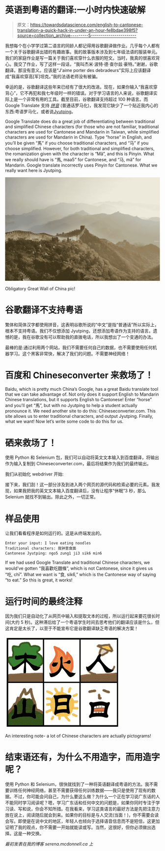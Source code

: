 # 英语到粤语的翻译:一小时内快速破解

> 原文：<https://towardsdatascience.com/english-to-cantonese-translation-a-quick-hack-in-under-an-hour-fe8bdae398f5?source=collection_archive---------5----------------------->

我想每个在小学学过第二语言的同龄人都记得用谷歌翻译做作业。几乎每个人都有一个关于谷歌翻译出错的有趣故事。我的故事版本涉及到七年级法语的服装单元。我们的家庭作业是写一篇关于我们喜欢穿什么衣服的短文。当时，我真的很喜欢背心。我交了作业，写了这样一段话，“我叫杰米·波特·德·查尔兹·豪特。”谢谢，谷歌翻译。那没有意义。应该是“J'aime porter des debradeurs”实际上应该翻译成“我喜欢穿高[军]坦克。”我的法语老师没有被骗。

幸运的是，谷歌翻译这些年来已经有了很大的改进。现在，如果你输入“我喜欢穿背心”，它不再犯和我七年级时一样的错误。对于学习语言的人来说，谷歌翻译实际上是一个非常有用的工具。截至目前，谷歌翻译支持超过 100 种语言。而 Google Translate 支持 [*拼音*](https://en.wikipedia.org/wiki/Pinyin) (普通话罗马化)，我发现它缺少了一个贴近我内心的东西:粤语罗马化，或者说[Jyutping](https://en.wikipedia.org/wiki/Jyutping)。

Google Translate does do a great job of differentiating between traditional and simplified Chinese characters (for those who are not familiar, traditional characters are used for Cantonese and Mandarin in Taiwan, while simplified characters are used for Mandarin in China). Type “horse” in English, and you’ll be given “馬” if you choose traditional characters, and “马” if you choose simplified. However, for both traditional and simplified characters, the romanization given with the character is “Mǎ”, and this is Pinyin. What we really should have is “馬, maa5” for Cantonese, and “马, mǎ” for Mandarin. Google translate incorrectly uses Pinyin for Cantonese. What we really want here is Jyutping.

![](img/1d9fbdb58e0ec2d13734a53569c61d8c.png)

Obligatory Great Wall of China pic!

# **谷歌翻译不支持粤语**

繁体和简体汉字都使用拼音，这表明谷歌所说的“中文”是指“普通话”所以实际上，根本不支持粤语。我们不仅想添加 Jyutping，还想添加粤语作为支持的语言。遗憾的是，我在谷歌没有可以帮助我的直拨电话，所以我想出了一个变通的办法。

最棒的是:通过利用两个网站，我们不需要任何自己的数据，也不需要使用任何机器学习。这个黑客非常快，解决了我们的问题。不需要神经网络！

# **百度和 Chineseconverter 来救场了！**

Baidu, which is pretty much China’s Google, has a great Baidu translate tool that we can take advantage of. Not only does it support English to Mandarin Chinese translations, but it supports English to Cantonese! Enter “horse” and you’ll get “馬”, but with no Jyutping to help a student actually pronounce it. We need another site to do this: Chineseconverter.com. This site allows us to enter traditional characters, and output Jyutping. Finally, what we want! Now let’s write some code to do this for us.

# **硒来救场了！**

使用 Python 和 Selenium 包，我们可以自动将英文文本输入到百度翻译，将输出作为输入复制到 Chineseconverter.com，最后将结果作为我们的最终输出。

我们从初始化 webdriver 开始:

接下来，我们刮！这一部分涉及到进入两个网页的源代码和检索必要的元素。我发现，如果我把我的英文文本输入百度翻译后，没有让程序“休眠”3 秒，那么 Selenium 就找不到输出。除此之外，一切正常。

# **样品使用**

让我们看看程序是如何运行的。这是从终端发出的。

```
Enter your input: I love eating noodles
Traditional characters: 我钟意食面
Cantonese Jyutping: ngo5 zung1 ji3 sik6 min6
```

If we had used Google Translate and traditional Chinese characters, we would’ve gotten “我喜歡吃麵條”, which is not Cantonese, since it gives us “吃, chī”. What we want is “食, sik6,” which is the Cantonese way of saying “to eat.” So this is great, it works!

# **运行时间的最终注释**

因为我们只是自动化了从网页中输入和提取文本的过程，所以运行起来要花很长时间(大约 5 秒)。这种滞后给了一个粤语学生时间去思考他们的翻译应该是什么，但这肯定是太长了，以至于不能宣布它是谷歌翻译缺乏粤语的解决方案！

![](img/23680061090ef5d7ed48c7d3b4a524b8.png)

An interesting note- a lot of Chinese characters are actually pictograms!

# **结束语还有，为什么不用造字，而用造字呢？**

使用 Python 和 Selenium，很快就找到了一种将英语翻译成粤语的方法。我不需要训练任何神经网络，甚至不需要获得任何训练数据——我只是使用了现有的数据。不过，你可能会问自己，为什么要这么做？为什么一个正在学习说广东话的人不能同时学习阅读呢？嗯，学习广东话和任何中文的问题是，如果你同时专注于学习读、写和说，你会不知所措。在我看来，学习这类语言的最好方法是先把注意力放在说上，阅读随后就会到来。如果你的目标是与人交流(当面！)，你不需要会读会写。即使是在说中文的地区，年轻人也倾向于选择语音信息而不是短信，这更加证明了我的观点，你不需要一开始就能读或写。当然，这很好，但你必须做出选择。这是一种交换。

*最初发表在我的博客 serena.mcdonnell.ca 上*